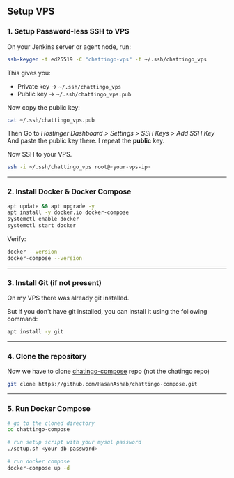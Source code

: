 ## Setup VPS

### 1. Setup Password-less SSH to VPS
On your Jenkins server or agent node, run:

```bash
ssh-keygen -t ed25519 -C "chattingo-vps" -f ~/.ssh/chattingo_vps
```

This gives you:

* Private key → `~/.ssh/chattingo_vps`
* Public key → `~/.ssh/chattingo_vps.pub`

Now copy the public key:
```bash
cat ~/.ssh/chattingo_vps.pub
```

Then Go to _Hostinger Dashboard > Settings > SSH Keys > Add SSH Key_ And paste the public key there.
I repeat the **public** key.

Now SSH to your VPS.
```bash
ssh -i ~/.ssh/chattingo_vps root@<your-vps-ip>
```

---


### 2. Install Docker & Docker Compose

```bash
apt update && apt upgrade -y
apt install -y docker.io docker-compose
systemctl enable docker
systemctl start docker
```

Verify:

```bash
docker --version
docker-compose --version
```

---

### 3. Install Git (if not present)
On my VPS there was already git installed.

But if you don't have git installed, you can install it using the following command:
```bash
apt install -y git
```

---

### 4. Clone the repository
Now we have to clone [chatingo-compose](https://github.com/HasanAshab/chattingo-compose) repo (not the chatingo repo)

```bash
git clone https://github.com/HasanAshab/chattingo-compose.git
```

---
### 5. Run Docker Compose
```bash
# go to the cloned directory
cd chattingo-compose

# run setup script with your mysql password
./setup.sh <your db password>

# run docker compose
docker-compose up -d
```
